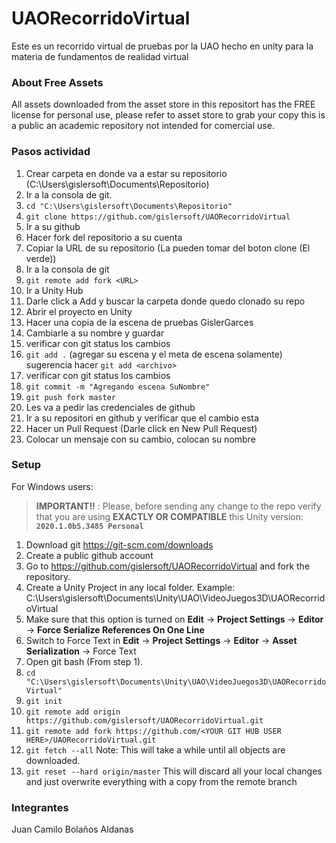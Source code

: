 # UAORecorridoVirtual
Este es un recorrido virtual de pruebas por la UAO hecho en unity para la materia de fundamentos de realidad virtual

### About Free Assets
All assets downloaded from the asset store in this repositort has the FREE license for personal use, please refer to asset store to grab your copy this is a public an academic repository not intended for comercial use.

### Pasos actividad

1. Crear carpeta en donde va a estar su repositorio (C:\Users\gislersoft\Documents\Repositorio)
2. Ir a la consola de git.
2. ```cd "C:\Users\gislersoft\Documents\Repositorio"```
3. ```git clone https://github.com/gislersoft/UAORecorridoVirtual```
4. Ir a su github 
5. Hacer fork del repositorio a su cuenta
6. Copiar la URL de su repositorio (La pueden tomar del boton clone (El verde))
6. Ir a la consola de git
7. ```git remote add fork <URL>```
8. Ir a Unity Hub
9. Darle click a Add y buscar la carpeta donde quedo clonado su repo
10. Abrir el proyecto en Unity
11. Hacer una copia de la escena de pruebas GislerGarces
12. Cambiarle a su nombre y guardar
13. verificar con git status los cambios
13. ```git add .``` (agregar su escena y el meta de escena solamente)
    sugerencia hacer ```git add <archivo>```
14. verificar con git status los cambios
15. ```git commit -m "Agregando escena SuNombre"```
16. ```git push fork master```
17. Les va a pedir las credenciales de github
18. Ir a su repositori en github y verificar que el cambio esta
19. Hacer un Pull Request (Darle click en New Pull Request)
20. Colocar un mensaje con su cambio, colocan su nombre


### Setup

For Windows users:

> **IMPORTANT!!** : Please, before sending any change to the repo verify that you are using **EXACTLY OR COMPATIBLE** this Unity version: **``` 2020.1.0b5.3485 Personal ```**

1. Download git https://git-scm.com/downloads
2. Create a public github account
3. Go to https://github.com/gislersoft/UAORecorridoVirtual and fork the repository.
4. Create a Unity Project in any local folder. Example: C:\Users\gislersoft\Documents\Unity\UAO\VideoJuegos3D\UAORecorridoVirtual
5. Make sure that this option is turned on **Edit** → **Project Settings** → **Editor** → **Force Serialize References On One Line**
6. Switch to Force Text in **Edit** → **Project Settings** → **Editor** → **Asset Serialization** → Force Text
7. Open git bash (From step 1).
8. ``` cd "C:\Users\gislersoft\Documents\Unity\UAO\VideoJuegos3D\UAORecorridoVirtual" ```
9. ``` git init ```
10. ``` git remote add origin https://github.com/gislersoft/UAORecorridoVirtual.git ```
11. ``` git remote add fork https://github.com/<YOUR GIT HUB USER HERE>/UAORecorridoVirtual.git ```
12. ``` git fetch --all ``` Note: This will take a while until all objects are downloaded.
13. ``` git reset --hard origin/master ``` This will discard all your local changes and just overwrite everything with a copy from the remote branch

### Integrantes
Juan Camilo Bolaños Aldanas